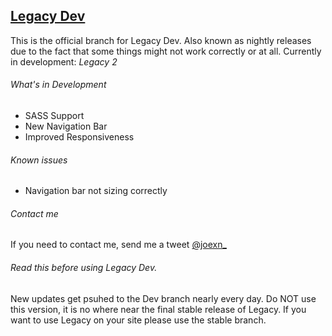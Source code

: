 ## [Legacy Dev](https://legacy-framework.com)
This is the official branch for Legacy Dev. Also known as nightly releases due to the fact that some things might not work correctly or at all.
Currently in development: *Legacy 2*
<br />
###### What's in Development
  * SASS Support
  * New Navigation Bar
  * Improved Responsiveness 

###### Known issues
  * Navigation bar not sizing correctly

###### Contact me
If you need to contact me, send me a tweet [@joexn_](https://twitter.com/@joexn_)
<br />

###### Read this before using Legacy Dev.

New updates get psuhed to the Dev branch nearly every day. Do NOT use this version, it is no where near the final stable release of Legacy.
If you want to use Legacy on your site please use the stable branch.
